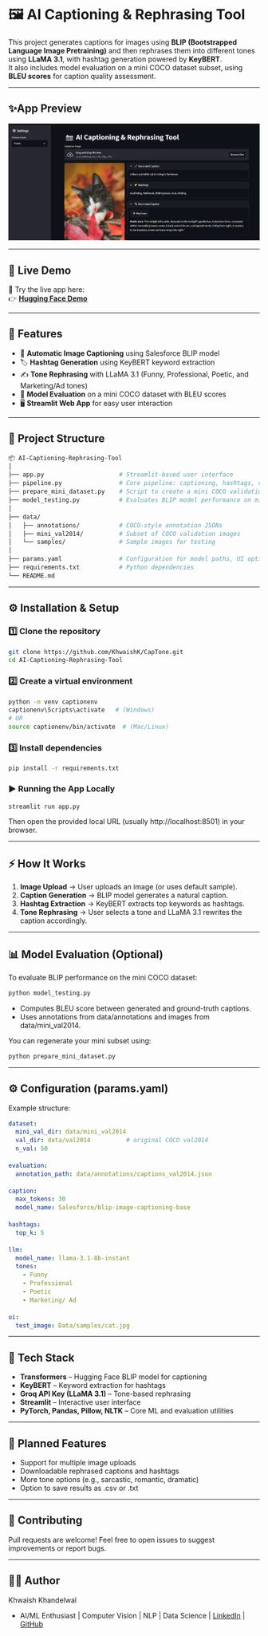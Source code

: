 # 🖼️ AI Captioning & Rephrasing Tool

This project generates captions for images using **BLIP (Bootstrapped Language Image Pretraining)** and then rephrases them into different tones using **LLaMA 3.1**, with hashtag generation powered by **KeyBERT**.  
It also includes model evaluation on a mini COCO dataset subset, using **BLEU scores** for caption quality assessment.

---

## ✨App Preview
![App Preview](Data/preview.png)

---

## 🚀 Live Demo

🎯 Try the live app here:  
👉 [**Hugging Face Demo**](https://huggingface.co/spaces/KhwaishK/CapTone)

---

## 📸 Features

- 🧠 **Automatic Image Captioning** using Salesforce BLIP model  
- 🏷️ **Hashtag Generation** using KeyBERT keyword extraction  
- ✍️ **Tone Rephrasing** with LLaMA 3.1 (Funny, Professional, Poetic, and Marketing/Ad tones)  
- 🧪 **Model Evaluation** on a mini COCO dataset with BLEU scores  
- 🖥️ **Streamlit Web App** for easy user interaction  

---

## 🧩 Project Structure
```graphql
📦 AI-Captioning-Rephrasing-Tool
│
├── app.py                     # Streamlit-based user interface
├── pipeline.py                # Core pipeline: captioning, hashtags, rephrasing
├── prepare_mini_dataset.py    # Script to create a mini COCO validation dataset
├── model_testing.py           # Evaluates BLIP model performance on mini dataset (BLEU)
│
├── data/
│   ├── annotations/           # COCO-style annotation JSONs
│   ├── mini_val2014/          # Subset of COCO validation images
│   └── samples/               # Sample images for testing
│
├── params.yaml                # Configuration for model paths, UI options, and parameters
├── requirements.txt           # Python dependencies
└── README.md
```

---

## ⚙️ Installation & Setup
### 1️⃣ Clone the repository 
```bash
git clone https://github.com/KhwaishK/CapTone.git
cd AI-Captioning-Rephrasing-Tool
```

### 2️⃣ Create a virtual environment
```bash
python -m venv captionenv
captionenv\Scripts\activate   # (Windows)
# OR
source captionenv/bin/activate  # (Mac/Linux)
```

### 3️⃣ Install dependencies
```bash
pip install -r requirements.txt
```
### ▶️ Running the App Locally
```bash
streamlit run app.py
```
Then open the provided local URL (usually http://localhost:8501) in your browser.

---

## ⚡ How It Works
1. **Image Upload** → User uploads an image (or uses default sample).
2. **Caption Generation** → BLIP model generates a natural caption.
3. **Hashtag Extraction** → KeyBERT extracts top keywords as hashtags.
4. **Tone Rephrasing** → User selects a tone and LLaMA 3.1 rewrites the caption accordingly.

---

## 📊 Model Evaluation (Optional)
To evaluate BLIP performance on the mini COCO dataset:
```bash
python model_testing.py
```
- Computes BLEU score between generated and ground-truth captions.
- Uses annotations from data/annotations and images from data/mini_val2014.
  
You can regenerate your mini subset using:
```bash
python prepare_mini_dataset.py
```

---
## ⚙️ Configuration (params.yaml)
Example structure:
```yaml
dataset:
  mini_val_dir: data/mini_val2014
  val_dir: data/val2014          # original COCO val2014 
  n_val: 50

evaluation:
  annotation_path: data/annotations/captions_val2014.json

caption:
  max_tokens: 30
  model_name: Salesforce/blip-image-captioning-base

hashtags:
  top_k: 5

llm:
  model_name: llama-3.1-8b-instant
  tones:
    - Funny
    - Professional
    - Poetic
    - Marketing/ Ad

ui:
  test_image: Data/samples/cat.jpg
```

---

## 🧠 Tech Stack
- **Transformers** – Hugging Face BLIP model for captioning
- **KeyBERT** – Keyword extraction for hashtags
- **Groq API Key (LLaMA 3.1)** – Tone-based rephrasing
- **Streamlit** – Interactive user interface
- **PyTorch, Pandas, Pillow, NLTK** – Core ML and evaluation utilities

---

## 📌 Planned Features
- Support for multiple image uploads
- Downloadable rephrased captions and hashtags
- More tone options (e.g., sarcastic, romantic, dramatic)
- Option to save results as .csv or .txt

---

## 🤝 Contributing
Pull requests are welcome! Feel free to open issues to suggest improvements or report bugs.

---

## 👩‍💻 Author
Khwaish Khandelwal
- AI/ML Enthusiast | Computer Vision | NLP | Data Science | 
[LinkedIn](https://www.linkedin.com/in/khwaish-khandelwal-543b9725a/) | [GitHub](https://github.com/KhwaishK)

